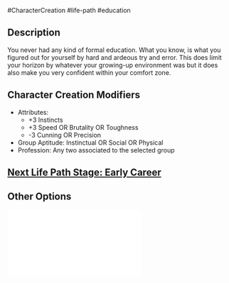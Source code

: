 #CharacterCreation #life-path #education 
## Description
You never had any kind of formal education. What you know, is what you figured out for yourself by hard and ardeous try and error.
This does limit your horizon by whatever your growing-up environment was but it does also make you very confident within your comfort zone.

## Character Creation Modifiers
- Attributes: 
	- +3 Instincts
	- +3 Speed OR Brutality OR Toughness
	- -3 Cunning OR Precision
- Group Aptitude: Instinctual OR Social OR Physical
- Profession: Any two associated to the selected group 

## [Next Life Path Stage: Early Career](</LifePath/EarlyCareer/Early Career.md>)

## Other Options
![](</LifePath/Education/List of Educations.md>)
